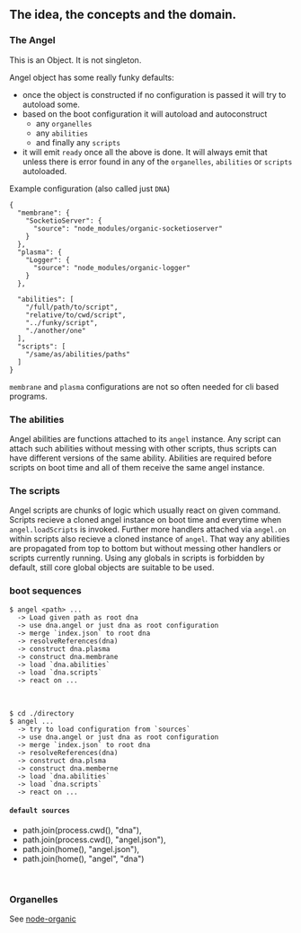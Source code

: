 ## The idea, the concepts and the domain.

### The Angel

This is an Object. It is not singleton.

Angel object has some really funky defaults:

* once the object is constructed if no configuration is passed it will try to autoload some.
* based on the boot configuration it will autoload and autoconstruct 
  * any `organelles`
  * any `abilities` 
  * and finally any `scripts`
* it will emit `ready` once all the above is done. It will always emit that unless there is 
error found in any of the `organelles`, `abilities` or `scripts` autoloaded.

Example configuration (also called just `DNA`)

    {
      "membrane": {
        "SocketioServer": {
          "source": "node_modules/organic-socketioserver"
        }
      },
      "plasma": {
        "Logger": {
          "source": "node_modules/organic-logger"
        }
      },
      
      "abilities": [
        "/full/path/to/script",
        "relative/to/cwd/script",
        "../funky/script",
        "./another/one"
      ],
      "scripts": [
        "/same/as/abilities/paths"
      ]
    }

`membrane` and `plasma` configurations are not so often needed for cli based programs.

### The abilities

Angel abilities are functions attached to its `angel` instance. Any script can attach such
abilities without messing with other scripts, thus scripts can have different versions of the same ability. Abilities are required before scripts on boot time and all of them receive the same angel instance. 

### The scripts

Angel scripts are chunks of logic which usually react on given command.
Scripts recieve a cloned angel instance on boot time and everytime when `angel.loadScripts` is invoked. Further more handlers attached via `angel.on` within scripts also recieve a cloned instance of `angel`. That way any abilities are propagated from top to bottom but without messing 
other handlers or scripts currently running. Using any globals in scripts is forbidden by default, still core global objects are suitable to be used.

### boot sequences

    $ angel <path> ...
      -> Load given path as root dna
      -> use dna.angel or just dna as root configuration
      -> merge `index.json` to root dna
      -> resolveReferences(dna)
      -> construct dna.plasma
      -> construct dna.membrane
      -> load `dna.abilities`
      -> load `dna.scripts`
      -> react on ...
<br />

    $ cd ./directory
    $ angel ...
      -> try to load configuration from `sources`
      -> use dna.angel or just dna as root configuration
      -> merge `index.json` to root dna
      -> resolveReferences(dna)
      -> construct dna.plsma
      -> construct dna.memberne
      -> load `dna.abilities`
      -> load `dna.scripts`
      -> react on ...

#### `default sources`

  * path.join(process.cwd(), "dna"),
  * path.join(process.cwd(), "angel.json"), 
  * path.join(home(), "angel.json"),
  * path.join(home(), "angel", "dna")
  
<br />

### Organelles

See [node-organic](https://github.com/VarnaLab/node-organic/tree/master/docs#organelles)